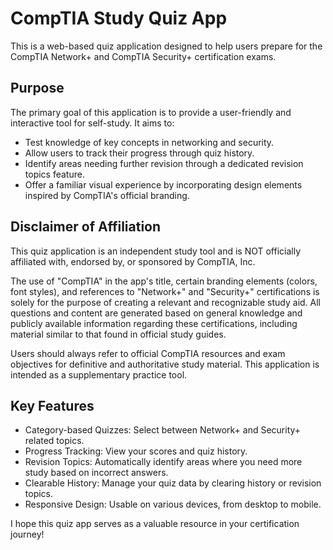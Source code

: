 # CompTIA Study Quiz App
This is a web-based quiz application designed to help users prepare for the CompTIA Network+ and CompTIA Security+ certification exams.

## Purpose
The primary goal of this application is to provide a user-friendly and interactive tool for self-study. It aims to:

- Test knowledge of key concepts in networking and security.
- Allow users to track their progress through quiz history.
- Identify areas needing further revision through a dedicated revision topics feature.
- Offer a familiar visual experience by incorporating design elements inspired by CompTIA's official branding.

## Disclaimer of Affiliation
This quiz application is an independent study tool and is NOT officially affiliated with, endorsed by, or sponsored by CompTIA, Inc.

The use of "CompTIA" in the app's title, certain branding elements (colors, font styles), and references to "Network+" and "Security+" certifications is solely for the purpose of creating a relevant and recognizable study aid. All questions and content are generated based on general knowledge and publicly available information regarding these certifications, including material similar to that found in official study guides.

Users should always refer to official CompTIA resources and exam objectives for definitive and authoritative study material. This application is intended as a supplementary practice tool.

## Key Features
- Category-based Quizzes: Select between Network+ and Security+ related topics.
- Progress Tracking: View your scores and quiz history.
- Revision Topics: Automatically identify areas where you need more study based on incorrect answers.
- Clearable History: Manage your quiz data by clearing history or revision topics.
- Responsive Design: Usable on various devices, from desktop to mobile.

I hope this quiz app serves as a valuable resource in your certification journey!